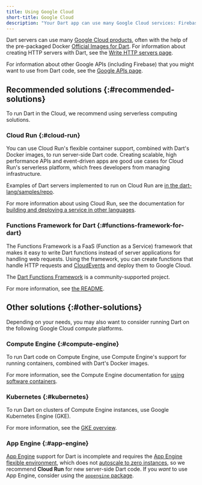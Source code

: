 ```yaml
---
title: Using Google Cloud
short-title: Google Cloud
description: "Your Dart app can use many Google Cloud services: Firebase, Google Cloud Platform, and more."
---
```


Dart servers can use many
[Google Cloud products](https://cloud.google.com/products),
often with the help of the pre-packaged Docker
[Official Images for Dart](https://hub.docker.com/_/dart).
For information about creating HTTP servers with Dart, see the
[Write HTTP servers page](/tutorials/server/httpserver).

For information about other Google APIs (including Firebase)
that you might want to use from Dart code,
see the [Google APIs page](/resources/google-apis).

## Recommended solutions {:#recommended-solutions}

To run Dart in the Cloud, we recommend using serverless computing solutions.

### Cloud Run {:#cloud-run}

You can use Cloud Run's flexible container support,
combined with Dart's Docker images, to run server-side Dart code.
Creating scalable, high performance APIs and event-driven apps
are good use cases for Cloud Run's serverless platform,
which frees developers from managing infrastructure.

Examples of Dart servers implemented to run on Cloud Run are
[in the dart-lang/samples/repo][server examples].

For more information about using Cloud Run, see the documentation for
[building and deploying a service in other languages][cr].

### Functions Framework for Dart {:#functions-framework-for-dart}

The Functions Framework is a FaaS (Function as a Service) framework
that makes it easy to write Dart functions
instead of server applications for handling web requests.
Using the framework, you can create functions that handle HTTP requests
and [CloudEvents][] and deploy them to Google Cloud.

The [Dart Functions Framework][] is a community-supported project. 

For more information, see [the README][functions docs].

## Other solutions {:#other-solutions}

Depending on your needs, you may also want to consider running Dart on the
following Google Cloud compute platforms.

### Compute Engine {:#compute-engine}

To run Dart code on Compute Engine,
use Compute Engine's support for running containers,
combined with Dart's Docker images.

For more information, see the Compute Engine documentation for
[using software containers][ce].

### Kubernetes {:#kubernetes}

To run Dart on clusters of Compute Engine instances,
use Google Kubernetes Engine (GKE).

For more information, see the [GKE overview][].

### App Engine {:#app-engine}

[App Engine][] support for Dart is incomplete and requires the
[App Engine flexible environment][], which does not
[autoscale to zero instances][scale to zero], so we recommend **Cloud Run** for new
server-side Dart code.
If you _want_ to use App Engine, consider using the [`appengine` package][].


[App Engine]: https://cloud.google.com/appengine
[App Engine flexible environment]: https://cloud.google.com/appengine/docs/flexible
[scale to zero]: https://cloud.google.com/run/docs/about-instance-autoscaling
[`appengine` package]: {{site.pub-pkg}}/appengine
[ce]: https://cloud.google.com/compute/docs/containers
[cr]: https://cloud.google.com/run/docs/quickstarts/build-and-deploy/other
[server examples]: {{site.repo.dart.org}}/samples/tree/main/server
[GKE overview]: https://cloud.google.com/kubernetes-engine/docs/concepts/kubernetes-engine-overview
[Dart Functions Framework]: {{site.pub-pkg}}/functions_framework
[CloudEvents]: https://cloudevents.io/
[functions docs]: https://github.com/GoogleCloudPlatform/functions-framework-dart/blob/main/docs/README.md
